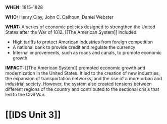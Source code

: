 **WHEN:** 1815-1828

**WHO:** Henry Clay, John C. Calhoun, Daniel Webster

**WHAT:** A series of economic policies designed to strengthen the United States after the War of 1812. [[The American System]] included:

* High tariffs to protect American industries from foreign competition
* A national bank to provide credit and regulate the currency
* Internal improvements, such as roads and canals, to promote economic growth

**IMPACT:** [[The American System]] promoted economic growth and modernization in the United States. It led to the creation of new industries, the expansion of transportation networks, and the rise of a more urban and industrial society. However, the system also created tensions between different regions of the country and contributed to the sectional crisis that led to the Civil War.
# [[IDS Unit 3]]